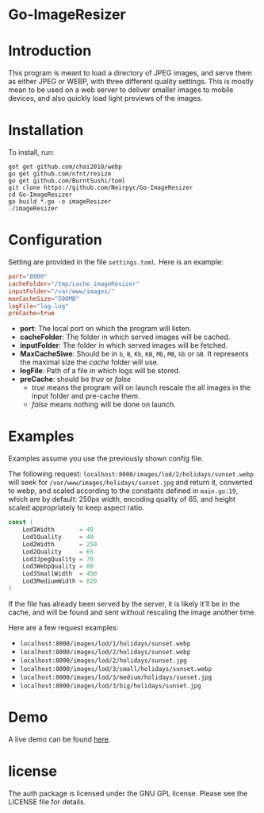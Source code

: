 # Go-ImageResizer

# Introduction
This program is meant to load a directory of JPEG images, 
and serve them as either JPEG or WEBP, with three different quality settings.
This is mostly mean to be used on a web server to deliver smaller images to 
mobile devices, and also quickly load light previews of the images. 

# Installation
To install, run:
```
got get github.com/chai2010/webp
go get github.com/nfnt/resize
go get github.com/BurntSushi/toml
git clone https://github.com/Neirpyc/Go-ImageResizer
cd Go-ImageResizer
go build *.go -o imageResizer
./imageResizer
```

# Configuration
Setting are provided in the file `settings.toml`.
Here is an example:
```toml
port="8000"
cacheFolder="/tmp/cache_imageResizer"
inputFolder="/var/www/images/"
maxCacheSize="500MB"
logFile="log.log"
preCache=true
```

- **port**: The local port on which the program will listen.
- **cacheFolder**: The folder in which served images will be cached.
- **inputFolder**: The folder in which served images will be fetched.
- **MaxCacheSiwe**: Should be in `b`, `B`, `Kb`, `KB`, `Mb`, `MB`, `Gb` or `GB`. It represents the maximal size the *cache* folder will use.
- **logFile**: Path of a file in which logs will be stored.
- **preCache**: should be *true* or *false*
   - *true* means the program will on launch rescale the all images in the input folder and pre-cache them.
   - *false* means nothing will be done on launch.

# Examples
Examples assume you use the previously shown config file.

The following request: `localhost:8000/images/lod/2/holidays/sunset.webp` 
will seek for `/var/www/images/holidays/sunset.jpg` and return it, converted to webp, 
and scaled according to the constants defined in `main.go:19`, 
which are by default: 250px width, encoding quality of 65, and height 
scaled appropriately to keep aspect ratio.
```go
const (
	Lod1Width       = 40
	Lod1Quality     = 40
	Lod2Width       = 250
	Lod2Quality     = 65
	Lod3JpegQuality = 70
	Lod3WebpQuality = 80
	Lod3SmallWidth  = 450
	Lod3MediumWidth = 820
)
```

If the file has already been served by the server, it is likely it'll be in the cache,
 and will be found and sent without rescaling the image another time.

Here are a few request examples:
- `localhost:8000/images/lod/1/holidays/sunset.webp` 
- `localhost:8000/images/lod/2/holidays/sunset.webp` 
- `localhost:8000/images/lod/2/holidays/sunset.jpg` 
- `localhost:8000/images/lod/3/small/holidays/sunset.webp` 
- `localhost:8000/images/lod/3/medium/holidays/sunset.jpg` 
- `localhost:8000/images/lod/3/big/holidays/sunset.jpg` 

# Demo
A live demo can be found [here](https://beggiora.neirpyc.ovh/master/gallery).

# license
The auth package is licensed under the GNU GPL license. Please see the LICENSE file for details.